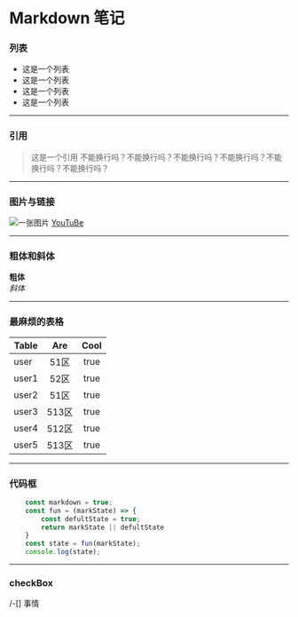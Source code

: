 # Markdown 笔记

### 列表
* 这是一个列表
* 这是一个列表
* 这是一个列表
* 这是一个列表
***
### 引用
> 这是一个引用 不能换行吗？不能换行吗？不能换行吗？不能换行吗？不能换行吗？不能换行吗？
***
### 图片与链接
![一张图片](https://images.unsplash.com/photo-1471922694854-ff1b63b20054?ixlib=rb-0.3.5&q=99&fm=jpg&crop=entropy&cs=tinysrgb&w=2048&fit=max&s=66634d2c2fe8175ab6c9494fde6e9470)
[YouTuBe](https://www.youtube.com)
***
### 粗体和斜体
**粗体** <br/>
*斜体*
***
### 最麻烦的表格
|Table   |Are     |Cool    |
|--------|:------:|:------:|
|user    |51区    | true   |
|user1   |52区    | true   |
|user2   |51区    | true   |
|user3   |513区   | true   |
|user4   |512区   | true   |
|user5   |513区   | true   |
***
### 代码框

``` javascript
    const markdown = true;
    const fun = (markState) => {
        const defultState = true;
        return markState || defultState
    }
    const state = fun(markState);
    console.log(state);
```
***
### checkBox
/-[] 事情


